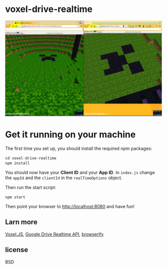 # voxel-drive-realtime

[![Realtime Cube Screenshot](https://github.com/mainyaa/voxel-drive-realtime/raw/master/screenshot.png)](https://voxel-drive-realtime.appspot.com/)


# Get it running on your machine

The first time you set up, you should install the required npm packages:

```
cd voxel-drive-realtime
npm install
```

You should now have your **Client ID** and your **App ID**. In `index.js` change the `appId` and the `clientId` in the `realTimeOptions` object.

Then run the start script:

```
npm start
```

Then point your browser to [http://localhost:8080](http://localhost:8080) and have fun!

## Larn more

[Voxel.JS](http://voxeljs.com),
[Google Drive Realtime API](https://developers.google.com/drive/realtime),
[browserify](http://browserify.org)


## license

BSD

